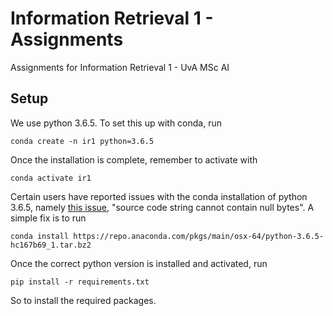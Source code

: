 # Information Retrieval 1 - Assignments

Assignments for Information Retrieval 1 - UvA MSc AI

## Setup

We use python 3.6.5. To set this up with conda, run

```console
conda create -n ir1 python=3.6.5
```

Once the installation is complete, remember to activate with

```console
conda activate ir1
```

Certain users have reported issues with the conda installation of python 3.6.5,
namely [this issue](https://github.com/conda/conda/issues/9298), "source code
string cannot contain null bytes". A simple fix is to run

```console
conda install https://repo.anaconda.com/pkgs/main/osx-64/python-3.6.5-hc167b69_1.tar.bz2
```

Once the correct python version is installed and activated, run

```console
pip install -r requirements.txt
```

So to install the required packages.
